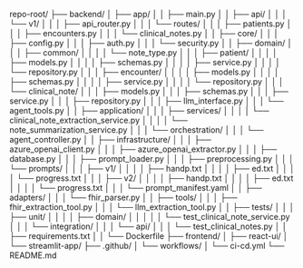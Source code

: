 repo-root/
├── backend/
│   ├── app/
│   │   ├── main.py
│   │   ├── api/
│   │   │   └── v1/
│   │   │       ├── api_router.py
│   │   │       └── routes/
│   │   │           ├── patients.py
│   │   │           ├── encounters.py
│   │   │           └── clinical_notes.py
│   │   ├── core/
│   │   │   ├── config.py
│   │   │   ├── auth.py
│   │   │   └── security.py
│   │   ├── domain/
│   │   │   ├── common/
│   │   │   │   └── note_type.py
│   │   │   ├── patient/
│   │   │   │   ├── models.py
│   │   │   │   ├── schemas.py
│   │   │   │   ├── service.py
│   │   │   │   └── repository.py
│   │   │   ├── encounter/
│   │   │   │   ├── models.py
│   │   │   │   ├── schemas.py
│   │   │   │   ├── service.py
│   │   │   │   └── repository.py
│   │   │   └── clinical_note/
│   │   │       ├── models.py
│   │   │       ├── schemas.py
│   │   │       ├── service.py
│   │   │       ├── repository.py
│   │   │       ├── llm_interface.py
│   │   │       └── agent_tools.py
│   │   ├── application/
│   │   │   ├── services/
│   │   │   │   └── clinical_note_extraction_service.py
│   │   │   │   └── note_summarization_service.py
│   │   │   └── orchestration/
│   │   │       └── agent_controller.py
│   │   ├── infrastructure/
│   │   │   ├── azure_openai_client.py
│   │   │   ├── azure_openai_extractor.py
│   │   │   ├── database.py
│   │   │   ├── prompt_loader.py
│   │   │   ├── preprocessing.py
│   │   │   └── prompts/
│   │   │       ├── v1/
│   │   │       │   ├── handp.txt
│   │   │       │   ├── ed.txt
│   │   │       │   └── progress.txt
│   │   │       ├── v2/
│   │   │       │   ├── handp.txt
│   │   │       │   ├── ed.txt
│   │   │       │   └── progress.txt
│   │   │       └── prompt_manifest.yaml
│   │   ├── adapters/
│   │   │   └── fhir_parser.py
│   │   ├── tools/
│   │   │   ├── fhir_extraction_tool.py
│   │   │   └── llm_extraction_tool.py
│   │   ├── tests/
│   │   │   ├── unit/
│   │   │   │   ├── domain/
│   │   │   │   │   └── test_clinical_note_service.py
│   │   │   └── integration/
│   │   │       └── api/
│   │   │           └── test_clinical_notes.py
│   │   ├── requirements.txt
│   │   └── Dockerfile
├── frontend/
│   ├── react-ui/
│   └── streamlit-app/
├── .github/
│   └── workflows/
│       └── ci-cd.yml
└── README.md
